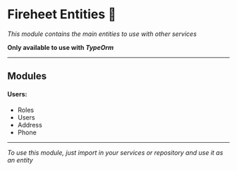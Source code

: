 # Fireheet Entities 			:memo:
*This module contains the main entities to use with other services*

**Only available to use with *TypeOrm***

---

## Modules

#### Users:
* Roles
* Users
* Address
* Phone
  
---
*To use this module, just import in your services or repository and use it as an entity*


